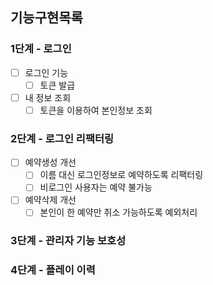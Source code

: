 ## 기능구현목록
### 1단계 - 로그인
- [ ] 로그인 기능
  - [ ] 토큰 발급
- [ ] 내 정보 조회
  - [ ] 토큰을 이용하여 본인정보 조회

### 2단계 - 로그인 리팩터링
- [ ] 예약생성 개선
  - [ ] 이름 대신 로그인정보로 예약하도록 리팩터링
  - [ ] 비로그인 사용자는 예약 불가능
- [ ] 예약삭제 개선
  - [ ] 본인이 한 예약만 취소 가능하도록 예외처리

### 3단계 - 관리자 기능 보호성

### 4단계 - 플레이 이력
